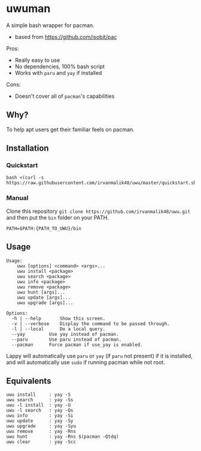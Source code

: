 uwuman
======

A simple bash wrapper for pacman.
* based from https://github.com/isobit/pac

Pros:
* Really easy to use
* No dependencies, 100% bash script
* Works with `paru` and `yay` if installed

Cons:
* Doesn't cover all of `pacman`'s capabilities

## Why?

To help apt users get their familiar feels on pacman.

## Installation

### Quickstart
```
bash <(curl -s https://raw.githubusercontent.com/irvanmalik48/uwu/master/quickstart.sh)
```

### Manual
Clone this repository `git clone https://github.com/irvanmalik48/uwu.git`
and then put the `bin` folder on your PATH.

```
PATH=$PATH:{PATH_TO_UWU}/bin
```

## Usage

```
Usage: 
	uwu [options] <command> <args>...
	uwu install <package>
	uwu search <package>
	uwu info <package>
	uwu remove <package>
	uwu hunt [args]...
	uwu update [args]...
	uwu upgrade [args]...

Options:
  -h | --help		Show this screen.
  -v | --verbose 	Display the command to be passed through.
  -l | --local		Do a local query.
  --yay			Use yay instead of pacman.
  --paru		Use paru instead of pacman.
  --pacman		Force pacman if use_yay is enabled.
```

Lappy will automatically use `paru` or `yay` (if `paru` not present) if it is installed, and will automatically use `sudo` if running pacman while not root.

## Equivalents
```
uwu install		: yay -S
uwu search		: yay -Ss
uwu -l install	: yay -U
uwu -l search	: yay -Qs
uwu info		: yay -Si
uwu update		: yay -Sy
uwu upgrade		: yay -Syu
uwu remove		: yay -Rns
uwu hunt		: yay -Rns $(pacman -Qtdq)
uwu clear		: yay -Scc
```
